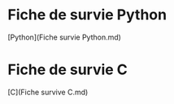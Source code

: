 # Fiche de survie Python

[Python](Fiche survie Python.md)

# Fiche de survie C
[C](Fiche survive C.md)
